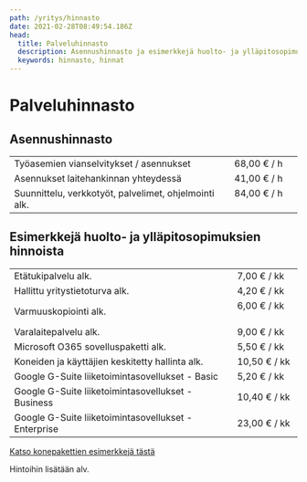 ```yaml
---
path: /yritys/hinnasto
date: 2021-02-28T08:49:54.186Z
head:
  title: Palveluhinnasto
  description: Asennushinnasto ja esimerkkejä huolto- ja ylläpitosopimusten hinnoista
  keywords: hinnasto, hinnat
---
```

# Palveluhinnasto

## Asennushinnasto

|                                                       |               |
| ----------------------------------------------------- | ------------- |
| Työasemien vianselvitykset / asennukset               | 68,00 € / h   |
| Asennukset laitehankinnan yhteydessä                  | 41,00 € / h   |
| Suunnittelu, verkkotyöt, palvelimet, ohjelmointi alk. | 84,00 € / h   |

## Esimerkkejä huolto- ja ylläpitosopimuksien hinnoista

|                                                      |               |
| ---------------------------------------------------- | ------------- |
| Etätukipalvelu alk.                                  | 7,00 € / kk   |
| Hallittu yritystietoturva alk.                       | 4,20 € / kk   |
| Varmuuskopiointi alk.                                | 6,00 € / kk   |
| Varalaitepalvelu alk.                                | 9,00 € / kk   |
| Microsoft O365 sovelluspaketti alk.                  | 5,50 € / kk   |
| Koneiden ja käyttäjien keskitetty hallinta alk.      | 10,50 € / kk  |
| Google G-Suite liiketoimintasovellukset - Basic      | 5,20 € / kk   |
| Google G-Suite liiketoimintasovellukset - Business   | 10,40 € / kk  |
| Google G-Suite liiketoimintasovellukset - Enterprise | 23,00 € / kk  |

<a href="/">Katso konepakettien esimerkkejä tästä</a>

Hintoihin lisätään alv.